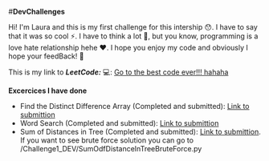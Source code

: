 #**DevChallenges**

Hi! I'm Laura and this is my first challenge for this intership 😯. I have to say that it was so cool ⚡. I have to think a lot 🧠, but you know, programming is a love hate relationship hehe ♥. I hope you enjoy my code and obviously I hope your feedBack! 💌

This is my link to ***LeetCode:*** 💻:
[Go to the best code ever!!! hahaha](https://leetcode.com/lceballosa/)

**Excercices I have done**


*   Find the Distinct Difference Array (Completed and submitted): [Link to submittion](https://leetcode.com/submissions/detail/1004869866/)
*   Word Search (Completed and submitted): [Link to submittion](https://leetcode.com/submissions/detail/1005505562/)
*   Sum of Distances in Tree (Completed and submitted): [Link to submittion](https://leetcode.com/submissions/detail/1006432763/). If you want to see brute force solution you can go to /Challenge1_DEV/SumOdfDistanceInTreeBruteForce.py

